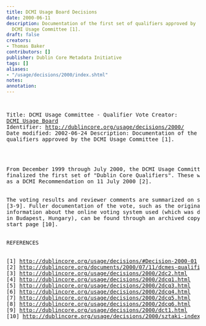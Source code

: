 ```yaml
---
title: DCMI Usage Board Decisions
date: 2000-06-11
description: Documentation of the first set of qualifiers approved by                      the
  DCMI Usage Committee [1].
draft: false
creators:
- Thomas Baker
contributors: []
publisher: Dublin Core Metadata Initiative
tags: []
aliases:
- "/usage/decisions/2000/index.shtml"
notes: 
annotation: 
---
```


<!--#include virtual="/ssi/header.shtml" --><pre>
Title: DCMI Usage Committee - Qualifier Vote
Creator: <a href="mailto:dc-usage@jiscmail.ac.uk">DCMI Usage Board</a>
Identifier: <a href="/usage/decisions/2000/">http://dublincore.org/usage/decisions/2000/</a>
Date modified: 2002-06-24
Description: Documentation of the first set of qualifiers approved by 
                     the DCMI Usage Committee [1].

<br>
From December 1999 through July 2000, the DCMI Usage Committee voted on and 
finalized the first set of "Dublin Core Qualifiers". These were published 
as a DCMI Recommendation on 11 July 2000 [2].
<br>
The voting results and reviewer comments are summarized on seven Web pages 
[3-9]. Fuller documentation of the vote, such as the original proposals and 
information about the online voting system used (which was developed at SZTAKI 
in Budapest, Hungary), can be found through an archived copy of the original 
start page [10].
<br>
REFERENCES
<br>
[1] <a href="/usage/decisions/#Decision-2000-01">http://dublincore.org/usage/decisions/#Decision-2000-01</a>
[2] <a href="/documents/2000/07/11/dcmes-qualifiers/">http://dublincore.org/documents/2000/07/11/dcmes-qualifiers/</a>
[3] <a href="/usage/decisions/2000/2dc2.html">http://dublincore.org/usage/decisions/2000/2dc2.html</a>
[4] <a href="/usage/decisions/2000/2dcq1.html">http://dublincore.org/usage/decisions/2000/2dcq1.html</a>
[5] <a href="/usage/decisions/2000/2dcq3.html">http://dublincore.org/usage/decisions/2000/2dcq3.html</a>
[6] <a href="/usage/decisions/2000/2dcq4.html">http://dublincore.org/usage/decisions/2000/2dcq4.html</a>
[7] <a href="/usage/decisions/2000/2dcq5.html">http://dublincore.org/usage/decisions/2000/2dcq5.html</a>
[8] <a href="/usage/decisions/2000/2dcq6.html">http://dublincore.org/usage/decisions/2000/2dcq6.html</a>
[9] <a href="/usage/decisions/2000/dct1.html">http://dublincore.org/usage/decisions/2000/dct1.html</a>
[10] <a href="/usage/decisions/2000/sztaki-index.htm">http://dublincore.org/usage/decisions/2000/sztaki-index.htm</a>

</pre><!--#include virtual="/ssi/footer.shtml" -->
